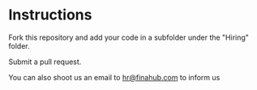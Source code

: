 # Instructions
Fork this repository and add your code in a subfolder under the "Hiring" folder. 

Submit a pull request. 

You can also shoot us an email to hr@finahub.com to inform us 
